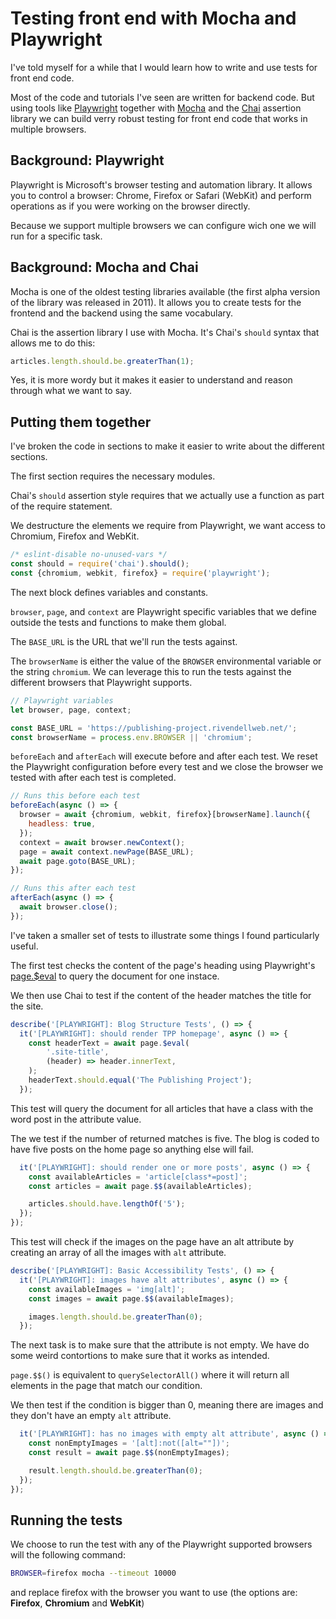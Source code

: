 # Testing front end with Mocha and Playwright

I've told myself for a while that I would learn how to write and use tests for front end code.

Most of the code and tutorials I've seen are written for backend code. But using tools like [Playwright](https://playwright.dev/) together with [Mocha](https://mochajs.org/) and the [Chai](https://www.chaijs.com/) assertion library we can build verry robust testing for front end code that works in multiple browsers.

## Background: Playwright

Playwright is Microsoft's browser testing and automation library. It allows you to control a browser: Chrome, Firefox or Safari (WebKit) and perform operations as if you were working on the browser directly.

Because we support multiple browsers we can configure wich one we will run for a specific task.

## Background: Mocha and Chai

Mocha is one of the oldest testing libraries available (the first alpha version of the library was released in 2011). It allows you to create tests for the frontend and the backend using the same vocabulary.

Chai is the assertion library I use with Mocha. It's Chai's `should` syntax that allows me to do this:

```js
articles.length.should.be.greaterThan(1);
```

Yes, it is more wordy but it makes it easier to understand and reason through what we want to say.

## Putting them together

I've broken the code in sections to make it easier to write about the different sections.

The first section requires the necessary modules.

Chai's `should` assertion style requires that we actually use a function as part of the require statement.

We destructure the elements we require from Playwright, we want access to Chromium, Firefox and WebKit.

```js
/* eslint-disable no-unused-vars */
const should = require('chai').should();
const {chromium, webkit, firefox} = require('playwright');
```

The next block defines variables and constants.

`browser`, `page`, and `context` are Playwright specific variables that we define outside the tests and functions to make them global.

The `BASE_URL` is the URL that we'll run the tests against.

The `browserName` is either the value of the `BROWSER` environmental variable or the string `chromium`. We can leverage this to run the tests against the different browsers that Playwright supports.

```js
// Playwright variables
let browser, page, context;

const BASE_URL = 'https://publishing-project.rivendellweb.net/';
const browserName = process.env.BROWSER || 'chromium';
```

`beforeEach` and `afterEach` will execute before and after each test. We reset the Playwright configuration before every test and we close the browser we tested with after each test is completed.

```js
// Runs this before each test
beforeEach(async () => {
  browser = await {chromium, webkit, firefox}[browserName].launch({
    headless: true,
  });
  context = await browser.newContext();
  page = await context.newPage(BASE_URL);
  await page.goto(BASE_URL);
});

// Runs this after each test
afterEach(async () => {
  await browser.close();
});
```

I've taken a smaller set of tests to illustrate some things I found particularly useful.

The first test checks the content of the page's heading using Playwright's [page.$eval](https://playwright.dev/docs/api/class-page/?pageevalselector-pagefunction-arg#pageselector) to query the document for one instace.

We then use Chai to test if the content of the header matches the title for the site.

```js
describe('[PLAYWRIGHT]: Blog Structure Tests', () => {
  it('[PLAYWRIGHT]: should render TPP homepage', async () => {
    const headerText = await page.$eval(
        '.site-title',
        (header) => header.innerText,
    );
    headerText.should.equal('The Publishing Project');
  });
```

This test will query the document for all articles that have a class with the word post in the attribute value.

The we test if the number of returned matches is five. The blog is coded to have five posts on the home page so anything else will fail.

```js
  it('[PLAYWRIGHT]: should render one or more posts', async () => {
    const availableArticles = 'article[class*=post]';
    const articles = await page.$$(availableArticles);

    articles.should.have.lengthOf('5');
  });
});
```

This test will check if the images on the page have an alt attribute by creating an array of all the images with `alt` attribute.

```js
describe('[PLAYWRIGHT]: Basic Accessibility Tests', () => {
  it('[PLAYWRIGHT]: images have alt attributes', async () => {
    const availableImages = 'img[alt]';
    const images = await page.$$(availableImages);

    images.length.should.be.greaterThan(0);
  });
```

The next task is to make sure that the attribute is not empty. We have do some weird contortions to make sure that it works as intended.

`page.$$()` is equivalent to `querySelectorAll()` where it will return all elements in the page that match our condition.

We then test if the condition is bigger than 0, meaning there are images and they don't have an empty `alt` attribute.

```js
  it('[PLAYWRIGHT]: has no images with empty alt attribute', async () => {
    const nonEmptyImages = '[alt]:not([alt=""])';
    const result = await page.$$(nonEmptyImages);

    result.length.should.be.greaterThan(0);
  });
});
```

## Running the tests

We choose to run the test with any of the Playwright supported browsers will the following command:

```bash
BROWSER=firefox mocha --timeout 10000
```

and replace firefox with the browser you want to use (the options are: **Firefox**, **Chromium** and **WebKit**)
